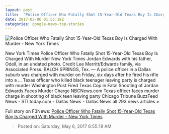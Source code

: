 ```yaml
---
layout: post
title:  "Police Officer Who Fatally Shot 15-Year-Old Texas Boy Is Charged With Murder - New York Times"
date: 2017-05-06 01:55:18Z
categories: google-news-top-stories
---
```


![Police Officer Who Fatally Shot 15-Year-Old Texas Boy Is Charged With Murder - New York Times](https://static01.nyt.com/images/2017/05/06/us/06xp-dallas_web1/06xp-dallas_web1-facebookJumbo.jpg)

New York Times Police Officer Who Fatally Shot 15-Year-Old Texas Boy Is Charged With Murder New York Times Jordan Edwards with his father, Odell, in an undated photo. Credit Lee Merritt/Edwards family, via Associated Press. BALCH SPRINGS, Tex. — A police officer in a Dallas suburb was charged with murder on Friday, six days after he fired his rifle into a ... Texas officer who killed black teenager leaving party is charged with murder Washington Post Fired Texas Cop in Fatal Shooting of Jordan Edwards Faces Murder Charge NBCNews.com Texas officer faces murder charge in shooting of black teen leaving party Chicago Tribune BuzzFeed News - STLtoday.com - Dallas News - Dallas News all 293 news articles »


Full story on F3News: [Police Officer Who Fatally Shot 15-Year-Old Texas Boy Is Charged With Murder - New York Times](http://www.f3nws.com/n/cQPHdG)

> Posted on: Saturday, May 6, 2017 6:55:18 AM
